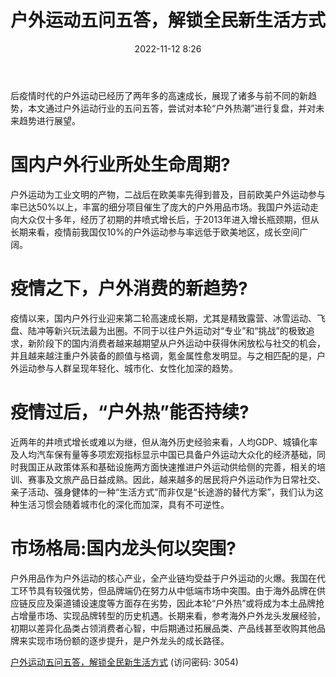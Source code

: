 ﻿---
title: 户外运动五问五答，解锁全民新生活方式
date: 2022-11-12 8:26
tags:
- 纺织服饰
- 户外运动
updated: 1970-01-01 08:00:00
---

后疫情时代的户外运动已经历了两年多的高速成长，展现了诸多与前不同的新趋势，本文通过户外运动行业的五问五答，尝试对本轮“户外热潮”进行复盘，并对未来趋势进行展望。

# 国内户外行业所处生命周期?
户外运动为工业文明的产物，二战后在欧美率先得到普及，目前欧美户外运动参与率已达50%以上，丰富的细分项目催生了庞大的户外用品市场。我国户外运动走向大众仅十多年，经历了初期的井喷式增长后，于2013年进入增长瓶颈期，但从长期来看，疫情前我国仅10%的户外运动参与率远低于欧美地区，成长空间广阔。

# 疫情之下，户外消费的新趋势?
疫情以来，国内户外行业迎来第二轮高速成长期，尤其是精致露营、冰雪运动、飞盘、陆冲等新兴玩法最为出圈。不同于以往户外运动对“专业”和“挑战”的极致追求，新阶段下的国内消费者越来越期望从户外运动中获得休闲放松与社交的机会，并且越来越注重户外装备的颜值与格调，氪金属性愈发明显。与之相匹配的是，户外运动参与人群呈现年轻化、城市化、女性化加深的趋势。
<!-- more -->
# 疫情过后，“户外热”能否持续?
近两年的井喷式增长或难以为继，但从海外历史经验来看，人均GDP、城镇化率及人均汽车保有量等多项宏观指标显示中国已具备户外运动大众化的经济基础，同时我国正从政策体系和基础设施两方面快速推进户外运动供给侧的完善，相关的培训、赛事及文旅产品日益成熟。因此，越来越多的居民将户外运动作为日常社交、亲子活动、强身健体的一种“生活方式”而非仅是“长途游的替代方案”，我们认为这种生活习惯会随着城市化的深化而加深，具有不可逆性。

# 市场格局:国内龙头何以突围?
户外用品作为户外运动的核心产业，全产业链均受益于户外运动的火爆。我国在代工环节具有较强优势，但品牌端仍在努力从中低端市场中突围。由于海外品牌在供应链反应及渠道铺设速度等方面存在劣势，因此本轮“户外热”或将成为本土品牌抢占增量市场、实现品牌转型的历史机遇。长期来看，参考海外户外龙头发展经验，初期以差异化品类占领消费者心智，中后期通过拓展品类、产品线甚至收购其他品牌来实现市场份额的逐步提升，是户外龙头的成长路径。

[户外运动五问五答，解锁全民新生活方式](https://url12.ctfile.com/f/3948612-722995013-e0aceb?p=3054)
(访问密码: 3054)
